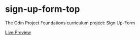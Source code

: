 # sign-up-form-top
The Odin Project Foundations curriculum project: Sign Up-Form

<a href="https://kbly538.github.io/sign-up-form-top/"> Live Preview </a>
